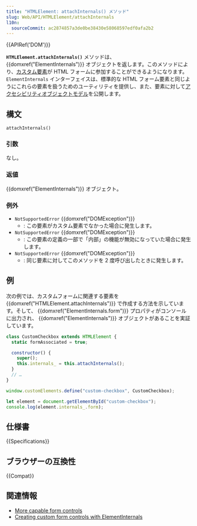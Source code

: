 ```yaml
---
title: "HTMLElement: attachInternals() メソッド"
slug: Web/API/HTMLElement/attachInternals
l10n:
  sourceCommit: ac2874857a3de0be38430e58068597edf0afa2b2
---
```


{{APIRef('DOM')}}

**`HTMLElement.attachInternals()`** メソッドは、 {{domxref("ElementInternals")}} オブジェクトを返します。このメソッドにより、[カスタム要素](/ja/docs/Web/API/Web_components/Using_custom_elements)が HTML フォームに参加することができるようになります。 `ElementInternals` インターフェイスは、標準的な HTML フォーム要素と同じようにこれらの要素を扱うためのユーティリティを提供し、また、要素に対して[アクセシビリティオブジェクトモデル](https://wicg.github.io/aom/explainer.html)を公開します。

## 構文

```js-nolint
attachInternals()
```

### 引数

なし。

### 返値

{{domxref("ElementInternals")}} オブジェクト。

### 例外

- `NotSupportedError` {{domxref("DOMException")}}
  - : この要素がカスタム要素でなかった場合に発生します。
- `NotSupportedError` {{domxref("DOMException")}}
  - : この要素の定義の一部で「内部」の機能が無効になっていた場合に発生します。
- `NotSupportedError` {{domxref("DOMException")}}
  - : 同じ要素に対してこのメソッドを 2 度呼び出したときに発生します。

## 例

次の例では、カスタムフォームに関連する要素を {{domxref("HTMLElement.attachInternals")}} で作成する方法を示しています。そして、 {{domxref("ElementInternals.form")}} プロパティがコンソールに出力され、 {{domxref("ElementInternals")}} オブジェクトがあることを実証しています。

```js
class CustomCheckbox extends HTMLElement {
  static formAssociated = true;

  constructor() {
    super();
    this.internals_ = this.attachInternals();
  }
  // …
}

window.customElements.define("custom-checkbox", CustomCheckbox);

let element = document.getElementById("custom-checkbox");
console.log(element.internals_.form);
```

## 仕様書

{{Specifications}}

## ブラウザーの互換性

{{Compat}}

## 関連情報

- [More capable form controls](https://web.dev/more-capable-form-controls/)
- [Creating custom form controls with ElementInternals](https://css-tricks.com/creating-custom-form-controls-with-elementinternals/)
